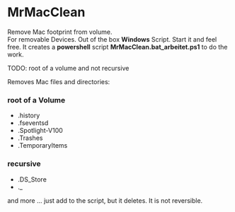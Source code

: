 # MrMacClean

Remove Mac footprint from volume. <br>
For removable Devices. Out of the box **Windows** Script. Start it and feel free.
It creates a **powershell** script **MrMacClean.bat_arbeitet.ps1** to do the work.

TODO: root of a volume and not recursive

Removes Mac files and directories:
### root of a Volume
* .history
* .fseventsd
* .Spotlight-V100
* .Trashes
* .TemporaryItems

### recursive
* .DS_Store
* ._

and more ... just add to the script, but it deletes. It is not reversible.


